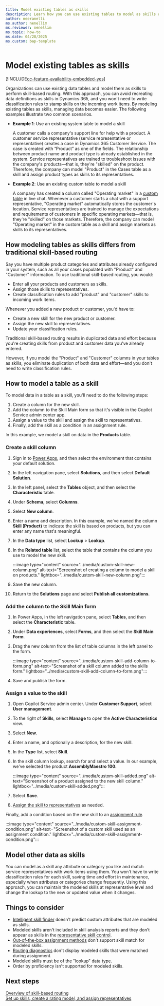 ```yaml
---
title: Model existing tables as skills
description: Learn how you can use existing tables to model as skills and use in unified routing in Dynamics 365 Customer Service.
author: neeranelli
ms.author: nenellim
ms.reviewer: nenellim
ms.topic: how-to
ms.date: 04/28/2025
ms.custom: bap-template
---
```


# Model existing tables as skills

[!INCLUDE[cc-feature-availability-embedded-yes](../../includes/cc-feature-availability-embedded-yes.md)]

Organizations can use existing data tables and model them as skills to perform skill-based routing. With this approach, you can avoid recreating data definitions as skills in Dynamics 365, and you won't need to write classification rules to stamp skills on the incoming work items. By modeling existing tables as skills, managing data becomes easier. The following examples illustrate two common scenarios.

- **Example 1**: Use an existing system table to model a skill

   A customer calls a company's support line for help with a product. A customer service representative (service representative or representative) creates a case in Dynamics 365 Customer Service. The case is created with “Product” as one of the fields. The relationship between product name and product type is already established in the system. Service representatives are trained to troubleshoot issues with the company's products&mdash;that is, they're "skilled" on the product. Therefore, the company can model "Product" in the Cases table as a skill and assign product types as skills to its representatives.

- **Example 2**: Use an existing custom table to model a skill

   A company has created a column called "Operating market" in a [custom table](/power-apps/maker/data-platform/data-platform-create-entity) in live chat. Whenever a customer starts a chat with a support representative, "Operating market" automatically stores the customer's location. Service representatives are trained to manage the expectations and requirements of customers in specific operating markets&mdash;that is, they're "skilled" on those markets. Therefore, the company can model "Operating market" in the custom table as a skill and assign markets as skills to its representatives.

## How modeling tables as skills differs from traditional skill-based routing

Say you have multiple product categories and attributes already configured in your system, such as all your cases populated with "Product" and "Customer" information. To use traditional skill-based routing, you would:

- Enter all your products and customers as skills.
- Assign those skills to representatives.
- Create classification rules to add "product" and "customer" skills to incoming work items.

Whenever you added a new product or customer, you'd have to:

- Create a new skill for the new product or customer.
- Assign the new skill to representatives.
- Update your classification rules.

Traditional skill-based routing results in duplicated data and effort because you're creating skills from product and customer data you've already entered.

However, if you model the "Product" and "Customer" columns in your tables as skills, you eliminate duplication of both data and effort&mdash;and you don't need to write classification rules.

## How to model a table as a skill

To model data in a table as a skill, you'll need to do the following steps:

1. Create a column for the new skill.
1. Add the column to the Skill Main form so that it's visible in the Copilot Service admin center app.
1. Assign a value to the skill and assign the skill to representatives.
1. Finally, add the skill as a condition in an assignment rule.

In this example, we model a skill on data in the **Products** table.

### Create a skill column

1. Sign in to [Power Apps](https://make.powerapps.com), and then select the environment that contains your default solution.
1. In the left navigation pane, select **Solutions**, and then select **Default Solution**.
1. In the left panel, select the **Tables** object, and then select the **Characteristic** table.
1. Under **Schema**, select **Columns**.
1. Select **New column**.
1. Enter a name and description. In this example, we've named the column **Skill (Product)** to indicate the skill is based on products, but you can enter any name that's meaningful.
1. In the **Data type** list, select **Lookup** > **Lookup**.
1. In the **Related table** list, select the table that contains the column you use to model the new skill.

    :::image type="content" source="../media/custom-skill-new-column.png" alt-text="Screenshot of creating a column to model a skill on products." lightbox="../media/custom-skill-new-column.png":::

1. Save the new column.
1. Return to the **Solutions** page and select **Publish all customizations**.

### Add the column to the Skill Main form

1. In Power Apps, in the left navigation pane, select **Tables**, and then select the **Characteristic** table.
1. Under **Data experiences**, select **Forms**, and then select the **Skill Main Form**.
1. Drag the new column from the list of table columns in the left panel to the form.

    :::image type="content" source="../media/custom-skill-add-column-to-form.png" alt-text="Screenshot of a skill column added to the skills form." lightbox="../media/custom-skill-add-column-to-form.png":::

1. Save and publish the form.

### Assign a value to the skill

1. Open Copilot Service admin center. Under **Customer Support**, select **User management**.
1. To the right of **Skills**, select **Manage** to open the **Active Characteristics** view.
1. Select **New**.
1. Enter a name, and optionally a description, for the new skill.
1. In the **Type** list, select **Skill**.
1. In the skill column lookup, search for and select a value. In our example, we've selected the product **AssemblyMaestro 100**.

    :::image type="content" source="../media/custom-skill-added.png" alt-text="Screenshot of a product assigned to the new skill column." lightbox="../media/custom-skill-added.png":::

1. Select **Save**.
1. [Assign the skill to representatives](setup-skills-assign-agents.md#assign-representatives-to-skill) as needed.

Finally, add a condition based on the new skill to an [assignment rule](configure-assignment-rules.md).

:::image type="content" source="../media/custom-skill-assignment-condition.png" alt-text="Screenshot of a custom skill used as an assignment condition." lightbox="../media/custom-skill-assignment-condition.png":::

## Model other data as skills

You can model as a skill any attribute or category you like and match service representatives with work items using them. You won't have to write classification rules for each skill, saving time and effort in maintenance, especially when attributes or categories change frequently. Using this approach, you can maintain the modeled skills at representative level and change the lookup to the new or updated value when it changes.  

## Things to consider

- [Intelligent skill finder](set-up-isf-model.md#create-skill-finder-models) doesn't predict custom attributes that are modeled as skills.
- Modeled skills aren't included in skill analysis reports and they don't appear as skills in the [representative skill control](../use/manage-skills.md).
- [Out-of-the-box assignment methods](assignment-methods.md#types-of-assignment-methods) don't support skill match for modeled skills.
- [Routing diagnostics](unified-routing-diagnostics.md) don't display modeled skills that were matched during assignment.
- Modeled skills must be of the "lookup" data type.
- Order by proficiency isn't supported for modeled skills.

## Next steps

[Overview of skill-based routing](overview-skill-work-distribution.md)  
[Set up skills, create a rating model, and assign representatives](setup-skills-assign-agents.md)  
